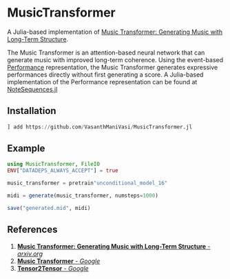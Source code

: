 # MusicTransformer

A Julia-based implementation of [Music Transformer: Generating Music with Long-Term Structure](https://arxiv.org/abs/1809.04281).

The Music Transformer is an attention-based neural network that can generate music with improved long-term coherence. Using the event-based [Performance](https://arxiv.org/abs/1808.03715) representation, the Music Transformer generates expressive performances directly without first generating a score. A Julia-based implementation of the Performance representation can be found at [NoteSequences.jl](https://github.com/VasanthManiVasi/NoteSequences.jl)

## Installation

```julia
] add https://github.com/VasanthManiVasi/MusicTransformer.jl
```

## Example

```julia
using MusicTransformer, FileIO
ENV["DATADEPS_ALWAYS_ACCEPT"] = true

music_transformer = pretrain"unconditional_model_16"

midi = generate(music_transformer, numsteps=1000)

save("generated.mid", midi)
```

## References
1. [**Music Transformer: Generating Music with Long-Term Structure** - _arxiv.org_](https://arxiv.org/abs/1809.04281)
2. [**Music Transformer** - _Google_](https://magenta.tensorflow.org/music-transformer)
3. [**Tensor2Tensor** - _Google_](https://github.com/tensorflow/tensor2tensor)
